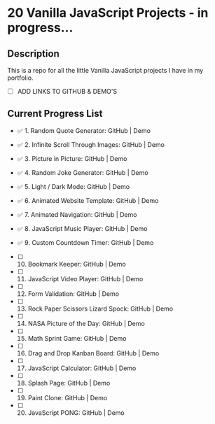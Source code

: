 # 20 Vanilla JavaScript Projects - in progress...
 
## Description

This is a repo for all the little Vanilla JavaScript projects I have in my portfolio.

- [ ]  ADD LINKS TO GITHUB & DEMO'S




##  Current Progress List 

- ✅ 1. Random Quote Generator:            GitHub | Demo

- ✅ 2. Infinite Scroll Through Images:    GitHub | Demo

- ✅ 3. Picture in Picture:                GitHub | Demo

- ✅ 4. Random Joke Generator:             GitHub | Demo

- ✅ 5. Light / Dark Mode:                 GitHub | Demo

- ✅ 6. Animated Website Template:         GitHub | Demo

- ✅ 7. Animated Navigation:               GitHub | Demo

- ✅ 8. JavaScript Music Player:           GitHub | Demo

- ✅ 9. Custom Countdown Timer:            GitHub | Demo

- [ ] 10. Bookmark Keeper:                  GitHub | Demo

- [ ] 11. JavaScript Video Player:          GitHub | Demo

- [ ] 12. Form Validation:                  GitHub | Demo

- [ ] 13. Rock Paper Scissors Lizard Spock: GitHub | Demo

- [ ] 14. NASA Picture of the Day:          GitHub | Demo

- [ ] 15. Math Sprint Game:                 GitHub | Demo

- [ ] 16. Drag and Drop Kanban Board:       GitHub | Demo

- [ ] 17. JavaScript Calculator:            GitHub | Demo

- [ ] 18. Splash Page:                      GitHub | Demo

- [ ] 19. Paint Clone:                      GitHub | Demo

- [ ] 20. JavaScript PONG:                  GitHub | Demo